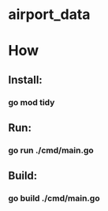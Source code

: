 # airport_data

# How
## Install: 
### go mod tidy
## Run:
### go run ./cmd/main.go
## Build:
### go build ./cmd/main.go
